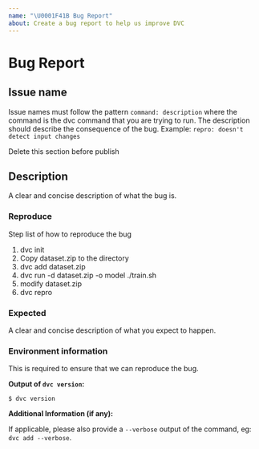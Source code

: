 ```yaml
---
name: "\U0001F41B Bug Report"
about: Create a bug report to help us improve DVC
---
```


# Bug Report

## Issue name

Issue names must follow the pattern `command: description` where the command is the dvc command that you are trying to run. The description should describe the consequence of the bug. Example: `repro: doesn't detect input changes`

Delete this section before publish

## Description

A clear and concise description of what the bug is.

### Reproduce

Step list of how to reproduce the bug

1. dvc init
2. Copy dataset.zip to the directory
3. dvc add dataset.zip
4. dvc run -d dataset.zip -o model ./train.sh
5. modify dataset.zip
6. dvc repro

### Expected

A clear and concise description of what you expect to happen.

### Environment information

This is required to ensure that we can reproduce the bug.

**Output of `dvc version`:**

```console
$ dvc version
```

**Additional Information (if any):**

If applicable, please also provide a `--verbose` output of the command, eg: `dvc add --verbose`.
